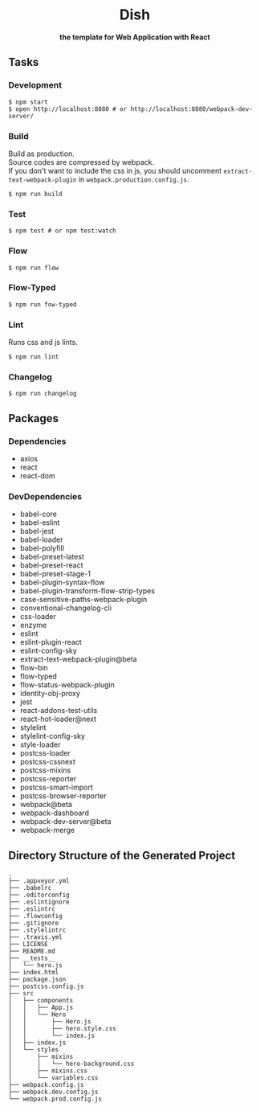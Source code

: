 <div align="center">
  <h1>Dish</h1>
</div>

<div align="center">
  <strong>the template for Web Application with React</strong>
</div>

<!-- travis https://travis-ci.org/ -->
<!-- appveyor https://ci.appveyor.com -->
<!-- codecov https://codecov.io/gh -->

## Tasks
### Development
```
$ npm start
$ open http://localhost:8080 # or http://localhost:8080/webpack-dev-server/
```

### Build
Build as production.  
Source codes are compressed by webpack.  
If you don't want to include the css in js, you should uncomment `extract-text-webpack-plugin` in `webpack.production.config.js`.
```
$ npm run build
```

### Test
```
$ npm test # or npm test:watch
```

### Flow
```
$ npm run flow
```

### Flow-Typed
```
$ npm run fow-typed
```

### Lint
Runs css and js lints.
```
$ npm run lint
```

### Changelog
```
$ npm run changelog
```

## Packages
### Dependencies
- axios
- react
- react-dom

### DevDependencies
- babel-core
- babel-eslint
- babel-jest
- babel-loader
- babel-polyfill
- babel-preset-latest
- babel-preset-react
- babel-preset-stage-1
- babel-plugin-syntax-flow
- babel-plugin-transform-flow-strip-types
- case-sensitive-paths-webpack-plugin
- conventional-changelog-cli
- css-loader
- enzyme
- eslint
- eslint-plugin-react
- eslint-config-sky
- extract-text-webpack-plugin@beta
- flow-bin
- flow-typed
- flow-status-webpack-plugin
- identity-obj-proxy
- jest
- react-addons-test-utils
- react-hot-loader@next
- stylelint
- stylelint-config-sky
- style-loader
- postcss-loader
- postcss-cssnext
- postcss-mixins
- postcss-reporter
- postcss-smart-import
- postcss-browser-reporter
- webpack@beta
- webpack-dashboard
- webpack-dev-server@beta
- webpack-merge

## Directory Structure of the Generated Project
```
.
├── .appveyor.yml
├── .babelrc
├── .editorconfig
├── .eslintignore
├── .eslintrc
├── .flowconfig
├── .gitignore
├── .stylelintrc
├── .travis.yml
├── LICENSE
├── README.md
├── __tests__
│   └── hero.js
├── index.html
├── package.json
├── postcss.config.js
├── src
│   ├── components
│   │   ├── App.js
│   │   └── Hero
│   │       ├── Hero.js
│   │       ├── hero.style.css
│   │       └── index.js
│   ├── index.js
│   └── styles
│       ├── mixins
│       │   └── hero-background.css
│       ├── mixins.css
│       └── variables.css
├── webpack.config.js
├── webpack.dev.config.js
└── webpack.prod.config.js
```
